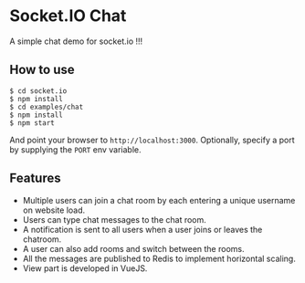 
# Socket.IO Chat

A simple chat demo for socket.io !!!

## How to use

```
$ cd socket.io
$ npm install
$ cd examples/chat
$ npm install
$ npm start
```

And point your browser to `http://localhost:3000`. Optionally, specify
a port by supplying the `PORT` env variable.

## Features

- Multiple users can join a chat room by each entering a unique username
on website load.
- Users can type chat messages to the chat room.
- A notification is sent to all users when a user joins or leaves
the chatroom.
- A user can also add rooms and switch between the rooms.
- All the messages are published to Redis to implement horizontal scaling.
- View part is developed in VueJS.

